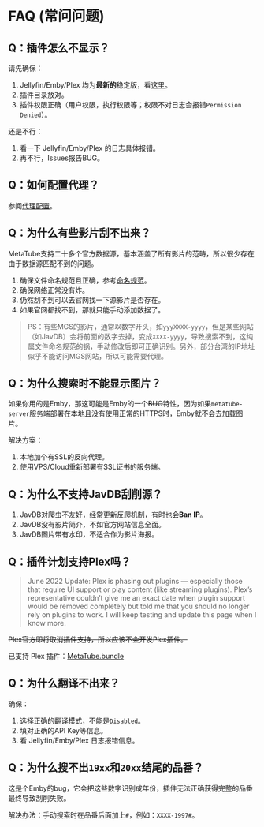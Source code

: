 # FAQ (常问问题)

## Q：插件怎么不显示？

请先确保：

1. Jellyfin/Emby/Plex 均为**最新的**稳定版，看[这里](./wiki/plugin-installation.md)。
2. 插件目录放对。
3. 插件权限正确（用户权限，执行权限等；权限不对日志会报错`Permission Denied`）。

还是不行：

1. 看一下 Jellyfin/Emby/Plex 的日志具体报错。
2. 再不行，Issues报告BUG。

## Q：如何配置代理？

参阅[代理配置](./wiki/proxy-configuration.md)。

## Q：为什么有些影片刮不出来？

MetaTube支持二十多个官方数据源，基本涵盖了所有影片的范畴，所以很少存在由于数据源匹配不到的问题。

1. 确保文件命名规范且正确，参考[命名规范](./wiki/naming-rules.md)。
2. 确保网络正常没有炸。
3. 仍然刮不到可以去官网找一下源影片是否存在。
4. 如果官网都找不到，那就只能手动添加数据了。

> PS：有些MGS的影片，通常以数字开头，如`yyyXXXX-yyyy`，但是某些网站（如JavDB）会将前面的数字去掉，变成`XXXX-yyyy`，导致搜索不到，这纯属文件命名规范的锅，手动修改后即可正确识别。另外，部分台湾的IP地址似乎不能访问MGS网站，所以可能需要代理。

## Q：为什么搜索时不能显示图片？

如果你用的是Emby，那这可能是Emby的一个~~BUG~~特性，因为如果`metatube-server`服务端部署在本地且没有使用正常的HTTPS时，Emby就不会去加载图片。

解决方案：

1. 本地加个有SSL的反向代理。
2. 使用VPS/Cloud重新部署有SSL证书的服务端。

## Q：为什么不支持JavDB刮削源？

1. JavDB对爬虫不友好，经常更新反爬机制，有时也会**Ban IP**。
2. JavDB没有影片简介，不如官方网站信息全面。
3. JavDB图片带有水印，不适合作为影片海报。

## Q：插件计划支持Plex吗？

> June 2022 Update: Plex is phasing out plugins — especially those that require UI support or play content (like streaming plugins). Plex’s representative couldn’t give me an exact date when plugin support would be removed completely but told me that you should no longer rely on plugins to work. I will keep testing and update this page when I know more.

~~Plex官方即将取消插件支持，所以应该不会开发Plex插件。~~

已支持 Plex 插件：[MetaTube.bundle](https://github.com/metatube-community/MetaTube.bundle)

## Q：为什么翻译不出来？

确保：

1. 选择正确的翻译模式，不能是`Disabled`。
2. 填对正确的API Key等信息。
3. 看 Jellyfin/Emby/Plex 日志报错信息。

## Q：为什么搜不出`19xx`和`20xx`结尾的品番？

这是个Emby的bug，它会把这些数字识别成年份，插件无法正确获得完整的品番最终导致刮削失败。

解决办法：手动搜索时在品番后面加上`#`，例如：`XXXX-1997#`。
